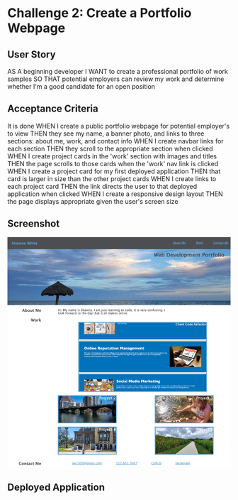 # Challenge 2: Create a Portfolio Webpage

## User Story

AS A beginning developer
I WANT to create a professional portfolio of work samples
SO THAT potential employers can review my work and determine whether I'm a good candidate for an open position

## Acceptance Criteria

It is done
WHEN I create a public portfolio webpage for potential employer's to view
THEN they see my name, a banner photo, and links to three sections: about me, work, and contact info
WHEN I create navbar links for each section
THEN they scroll to the appropriate section when clicked
WHEN I create project cards in the 'work' section with images and titles
THEN the page scrolls to those cards when the 'work' nav link is clicked
WHEN I create a project card for my first deployed application
THEN that card is larger in size than the other project cards
WHEN I create links to each project card
THEN the link directs the user to that deployed application when clicked
WHEN I create a responsive design layout
THEN the page displays appropriate given the user's screen size

## Screenshot

![alt text](./portfolio-webpage.png)

## Deployed Application

